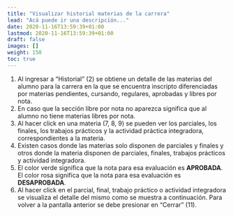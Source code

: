```yaml
---
title: "Visualizar historial materias de la carrera"
lead: "Acá puede ir una descripción..."
date: 2020-11-16T13:59:39+01:00
lastmod: 2020-11-16T13:59:39+01:00
draft: false
images: []
weight: 150
toc: true
---
```


1. Al ingresar a “Historial” (2) se obtiene un detalle de las materias del alumno para la carrera en la que se encuentra inscripto diferenciadas por materias pendientes, cursando, regulares, aprobadas y libres por nota.
1. En caso que la sección libre por nota no aparezca significa que al alumno no tiene materias libres por nota.
1. Al hacer click en una materia (7, 8, 9) se pueden ver los parciales, los finales, los trabajos prácticos y la actividad práctica integradora, correspondientes a la materia.
1. Existen casos donde las materias solo disponen de parciales y finales y otros donde la materia disponen de parciales, finales, trabajos prácticos y actividad integradora.
1. El color verde significa que la nota para esa evaluación es **APROBADA**. El color rosa significa que la nota para esa evaluación es **DESAPROBADA**.
1. Al hacer click en el parcial, final, trabajo práctico o actividad integradora se visualiza el detalle del mismo como se muestra a continuación. Para volver a la pantalla anterior se debe presionar en “Cerrar” (11).
